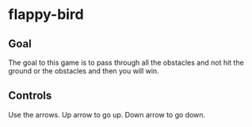 # flappy-bird


## Goal

The goal to this game is to pass through all the obstacles and not hit the ground or the obstacles and then you will win.

## Controls

Use the arrows. Up arrow to go up. Down arrow to go down. 

